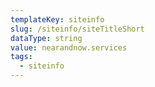 ```yaml
---
templateKey: siteinfo
slug: /siteinfo/siteTitleShort
dataType: string
value: nearandnow.services
tags:
  - siteinfo
---
```

